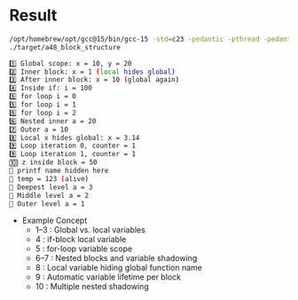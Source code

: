 # Result

```bash
/opt/homebrew/opt/gcc@15/bin/gcc-15 -std=c23 -pedantic -pthread -pedantic-errors -lm -Wall -Wextra -ggdb -Werror -o ./target/a46_static_variables ./src/main.c
./target/a48_block_structure

1️⃣ Global scope: x = 10, y = 20
2️⃣ Inner block: x = 1 (local hides global)
3️⃣ After inner block: x = 10 (global again)
4️⃣ Inside if: i = 100
5️⃣ for loop i = 0
5️⃣ for loop i = 1
5️⃣ for loop i = 2
6️⃣ Nested inner a = 20
7️⃣ Outer a = 10
8️⃣ Local x hides global: x = 3.14
9️⃣ Loop iteration 0, counter = 1
9️⃣ Loop iteration 1, counter = 1
🔟 z inside block = 50
🧩 printf name hidden here
🧮 temp = 123 (alive)
🏁 Deepest level a = 3
🏁 Middle level a = 2
🏁 Outer level a = 1
```

- Example	Concept
  - 1–3 :	Global vs. local variables
  - 4	: if-block local variable
  - 5	: for-loop variable scope
  - 6–7	: Nested blocks and variable shadowing
  - 8	: Local variable hiding global function name
  - 9	: Automatic variable lifetime per block
  - 10 : Multiple nested shadowing
